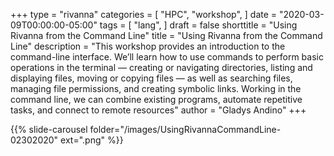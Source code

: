 +++
type = "rivanna"
categories = [
  "HPC",
  "workshop",
]
date = "2020-03-09T00:00:00-05:00"
tags = [
  "lang",
]
draft = false
shorttitle = "Using Rivanna from the Command Line"
title = "Using Rivanna from the Command Line"
description = "This workshop provides an introduction to the command-line interface. We’ll learn how to use commands to perform basic operations in the terminal — creating or navigating directories, listing and displaying files, moving or copying files — as well as searching files, managing file permissions, and creating symbolic links. Working in the command line, we can combine existing programs, automate repetitive tasks, and connect to remote resources"
author = "Gladys Andino"
+++

{{% slide-carousel folder="/images/UsingRivannaCommandLine-02302020" ext=".png" %}}
